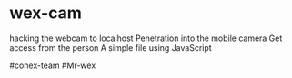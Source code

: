 # wex-cam
hacking the webcam to localhost
Penetration into the mobile camera Get access from the person A simple file using JavaScript

#conex-team
#Mr-wex
